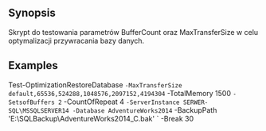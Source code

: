 ## Synopsis

Skrypt do testowania parametrów BufferCount oraz MaxTransferSize w celu optymalizacji przywracania bazy danych.

## Examples

  Test-OptimizationRestoreDatabase `
    -MaxTransferSize default,65536,524288,1048576,2097152,4194304 `
    -TotalMemory 1500 `
    -SetsofBuffers 2 `
    -CountOfRepeat 4 `
    -ServerInstance SERWER-SQL\MSSQLSERVER14 -Database AdventureWorks2014 `
    -BackupPath 'E:\SQLBackup\AdventureWorks2014_C.bak' `
    -Break 30
